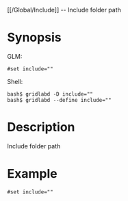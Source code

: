[[/Global/Include]] -- Include folder path

# Synopsis

GLM:

~~~
#set include=""
~~~

Shell:

~~~
bash$ gridlabd -D include=""
bash$ gridlabd --define include=""
~~~

# Description

Include folder path

# Example

~~~
#set include=""
~~~
